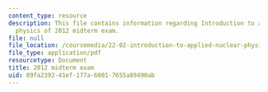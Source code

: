 ```yaml
---
content_type: resource
description: This file contains information regarding Introduction to applied nuclear
  physics of 2012 midterm exam.
file: null
file_location: /coursemedia/22-02-introduction-to-applied-nuclear-physics-spring-2012/89fa239241ef177a60017655a89490ab_MIT22_02S12_midterm.pdf
file_type: application/pdf
resourcetype: Document
title: 2012 midterm exam
uid: 89fa2392-41ef-177a-6001-7655a89490ab
---
```


